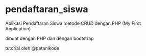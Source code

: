 # pendaftaran_siswa
Aplikasi Pendaftaran Siswa metode CRUD dengan PHP (My First Application)

dibuat dengan PHP
dan dengan bootstrap

tutorial oleh @petanikode
